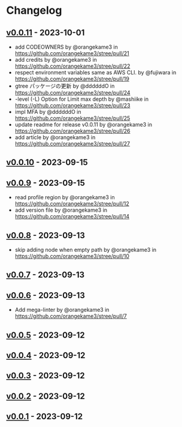 # Changelog

## [v0.0.11](https://github.com/orangekame3/stree/compare/v0.0.10...v0.0.11) - 2023-10-01
- add CODEOWNERS by @orangekame3 in https://github.com/orangekame3/stree/pull/21
- add credits by @orangekame3 in https://github.com/orangekame3/stree/pull/22
- respect environment variables same as AWS CLI. by @fujiwara in https://github.com/orangekame3/stree/pull/19
- gtree パッケージの更新 by @ddddddO in https://github.com/orangekame3/stree/pull/24
- -level (-L) Option for Limit max depth by @mashiike in https://github.com/orangekame3/stree/pull/23
- impl MFA by @ddddddO in https://github.com/orangekame3/stree/pull/25
- update readme for release v0.0.11 by @orangekame3 in https://github.com/orangekame3/stree/pull/26
- add article by @orangekame3 in https://github.com/orangekame3/stree/pull/27

## [v0.0.10](https://github.com/orangekame3/stree/compare/v0.0.9...v0.0.10) - 2023-09-15

## [v0.0.9](https://github.com/orangekame3/stree/compare/v0.0.8...v0.0.9) - 2023-09-15

- read profile region by @orangekame3 in <https://github.com/orangekame3/stree/pull/12>
- add version file by @orangekame3 in <https://github.com/orangekame3/stree/pull/14>

## [v0.0.8](https://github.com/orangekame3/stree/compare/v0.0.7...v0.0.8) - 2023-09-13

- skip adding node when empty path by @orangekame3 in <https://github.com/orangekame3/stree/pull/10>

## [v0.0.7](https://github.com/orangekame3/stree/compare/v0.0.6...v0.0.7) - 2023-09-13

## [v0.0.6](https://github.com/orangekame3/stree/compare/v0.0.5...v0.0.6) - 2023-09-13

- Add mega-linter by @orangekame3 in <https://github.com/orangekame3/stree/pull/7>

## [v0.0.5](https://github.com/orangekame3/stree/compare/v0.0.4...v0.0.5) - 2023-09-12

## [v0.0.4](https://github.com/orangekame3/stree/compare/v0.0.3...v0.0.4) - 2023-09-12

## [v0.0.3](https://github.com/orangekame3/stree/compare/v0.0.2...v0.0.3) - 2023-09-12

## [v0.0.2](https://github.com/orangekame3/stree/compare/v0.0.1...v0.0.2) - 2023-09-12

## [v0.0.1](https://github.com/orangekame3/stree/commits/v0.0.1) - 2023-09-12
